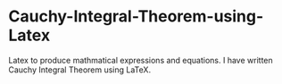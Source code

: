 # Cauchy-Integral-Theorem-using-Latex
Latex to produce  mathmatical expressions and equations. I have written Cauchy Integral Theorem using LaTeX.
